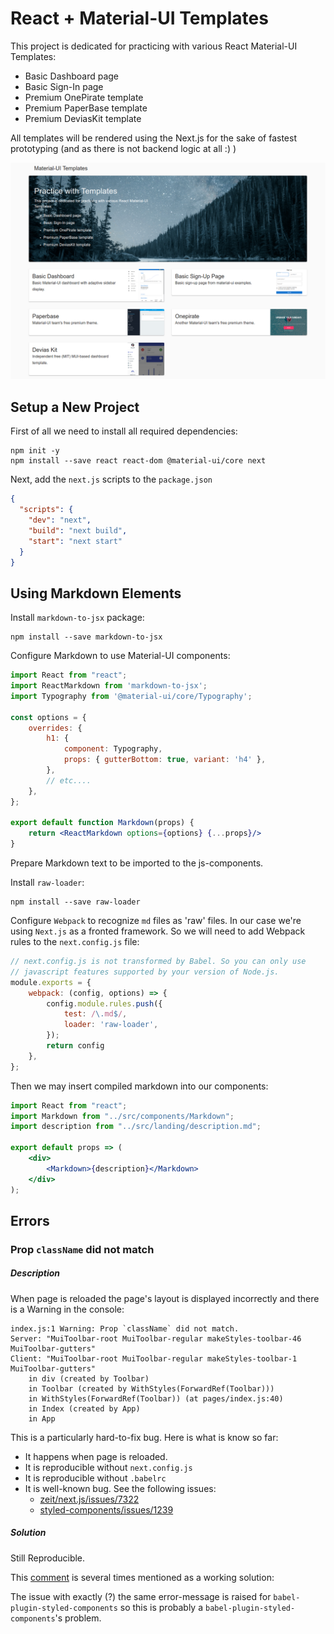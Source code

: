 # React + Material-UI Templates

This project is dedicated for practicing with various 
React Material-UI Templates:
 * Basic Dashboard page
 * Basic Sign-In page
 * Premium OnePirate template
 * Premium PaperBase template
 * Premium DeviasKit template

All templates will be rendered using the Next.js for the 
sake of fastest prototyping (and as there is not backend
logic at all :) )

<p align="center">
    <img src="https://raw.githubusercontent.com/stepan-anokhin/practice-mui-templates/master/preview.png" width="1377" alt="Preview">
</p>

## Setup a New Project

First of all we need to install all required dependencies:
```shell script
npm init -y
npm install --save react react-dom @material-ui/core next
```

Next, add the `next.js` scripts to the `package.json`
```json
{
  "scripts": {
    "dev": "next",
    "build": "next build",
    "start": "next start"
  }
}
```

## Using Markdown Elements

Install `markdown-to-jsx` package:
```shell script
npm install --save markdown-to-jsx
```

Configure Markdown to use Material-UI components:
```jsx harmony
import React from "react";
import ReactMarkdown from 'markdown-to-jsx';
import Typography from '@material-ui/core/Typography';

const options = {
    overrides: {
        h1: {
            component: Typography,
            props: { gutterBottom: true, variant: 'h4' },
        },
        // etc....
    },
};

export default function Markdown(props) {
    return <ReactMarkdown options={options} {...props}/>
}
```

Prepare Markdown text to be imported to the js-components. 

Install `raw-loader`:
```shell script
npm install --save raw-loader
```

Configure `Webpack` to recognize `md` files as 'raw' files. 
In our case we're using `Next.js` as a fronted framework. 
So we will need to add Webpack rules to the `next.config.js` file:
```js
// next.config.js is not transformed by Babel. So you can only use
// javascript features supported by your version of Node.js.
module.exports = {
    webpack: (config, options) => {
        config.module.rules.push({
            test: /\.md$/,
            loader: 'raw-loader',
        });
        return config
    },
};
```

Then we may insert compiled markdown into our components:
```jsx harmony
import React from "react";
import Markdown from "../src/components/Markdown";
import description from "../src/landing/description.md";

export default props => (
    <div>
        <Markdown>{description}</Markdown>
    </div>
);
```

## Errors

### Prop `className` did not match

##### Description
When page is reloaded the page's layout is displayed 
incorrectly and there is a Warning in the console:
```
index.js:1 Warning: Prop `className` did not match. 
Server: "MuiToolbar-root MuiToolbar-regular makeStyles-toolbar-46 MuiToolbar-gutters" 
Client: "MuiToolbar-root MuiToolbar-regular makeStyles-toolbar-1 MuiToolbar-gutters" 
    in div (created by Toolbar)
    in Toolbar (created by WithStyles(ForwardRef(Toolbar)))
    in WithStyles(ForwardRef(Toolbar)) (at pages/​index.js:40)
    in Index (created by App)
    in App
```

This is a particularly hard-to-fix bug. Here is what is know so far: 
* It happens when page is reloaded.
* It is reproducible without `next.config.js`
* It is reproducible without `.babelrc`
* It is well-known bug. See the following issues:
  * [zeit/next.js/issues/7322](https://github.com/zeit/next.js/issues/7322)
  * [styled-components/issues/1239](https://github.com/styled-components/styled-components/issues/1239)

##### Solution

Still Reproducible. 

This 
[comment](https://github.com/styled-components/babel-plugin-styled-components/issues/78#issuecomment-361160935)
 is several times mentioned as a working solution: 

The issue with exactly (?) the same error-message is raised for `babel-plugin-styled-components`
so this is probably a `babel-plugin-styled-components`'s problem. 
